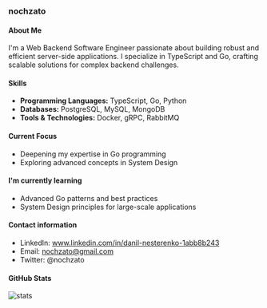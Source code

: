 ### nochzato

#### About Me
I'm a Web Backend Software Engineer passionate about building robust and efficient server-side applications. I specialize in TypeScript and Go, crafting scalable solutions for complex backend challenges.

#### Skills
- **Programming Languages:** TypeScript, Go, Python
- **Databases:** PostgreSQL, MySQL, MongoDB
- **Tools & Technologies:** Docker, gRPC, RabbitMQ

#### Current Focus
- Deepening my expertise in Go programming
- Exploring advanced concepts in System Design

#### I'm currently learning
- Advanced Go patterns and best practices
- System Design principles for large-scale applications

#### Contact information
- LinkedIn: www.linkedin.com/in/danil-nesterenko-1abb8b243
- Email: nochzato@gmail.com
- Twitter: @nochzato

#### GitHub Stats
![stats](https://github-readme-stats.vercel.app/api?username=nochzato&show_icons=true&theme=radical)
